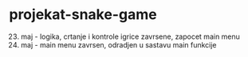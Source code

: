 # projekat-snake-game

23. maj - logika, crtanje i kontrole igrice zavrsene, zapocet main menu
26. maj - main menu zavrsen, odradjen u sastavu main funkcije
